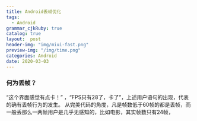 ```yaml
---
title: Android丢帧优化
tags:
  - Android
grammar_cjkRuby: true
catalog: true
layout:  post
header-img: "img/miui-fast.png"
preview-img: "/img/time.png"
categories: Android
date: 2020-03-03
---
```


### 何为丢帧？
“这个界面感觉有点卡！” ，“FPS只有28了，卡了”，上述用户语句的出现，代表的确有丢帧行为的发生。
从完美代码的角度，凡是帧数低于60帧的都是丢帧，而一般丢那么一两帧用户是几乎无感知的，比如电影，其实帧数只有24帧，

